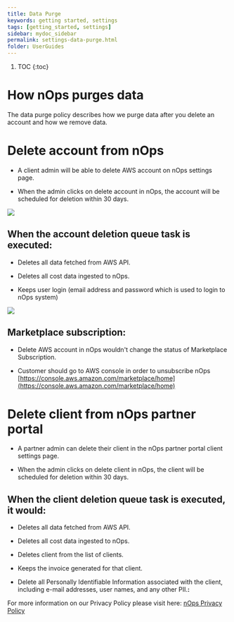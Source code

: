 ```yaml
---
title: Data Purge
keywords: getting started, settings
tags: [getting_started, settings]
sidebar: mydoc_sidebar
permalink: settings-data-purge.html
folder: UserGuides
---
```



1. TOC
{:toc}

**How nOps purges data**
========================

The data purge policy describes how we purge data after you delete an account and how we remove data.

**Delete account from nOps**
============================

* A client admin will be able to delete AWS account on nOps settings page.
    
* When the admin clicks on delete account in nOps, the account will be scheduled for deletion within 30 days.
    

[![](https://nops-b92747f563e0.intercom-attachments-7.com/i/o/306169838/fbc56554d1582ab1e8c90756/4yegi0VwyG_SN7QXO6S0NuULHRX5n2HCFTQoXHGEc-l4RUIDLdRUhzuKGLE47EY9gJhTM4MmFSRZmYMgNPZ6jSnwCWG70JAocG-uVQBOrmimFROAWbKmCiACf7A3QpoVaSq1X4J-?expires=1619020800&signature=fdd78313d569140af4ac98211a5a14654c541d342af2ac20bfbd903a3a243952)](https://nops-b92747f563e0.intercom-attachments-7.com/i/o/306169838/fbc56554d1582ab1e8c90756/4yegi0VwyG_SN7QXO6S0NuULHRX5n2HCFTQoXHGEc-l4RUIDLdRUhzuKGLE47EY9gJhTM4MmFSRZmYMgNPZ6jSnwCWG70JAocG-uVQBOrmimFROAWbKmCiACf7A3QpoVaSq1X4J-?expires=1619020800&signature=fdd78313d569140af4ac98211a5a14654c541d342af2ac20bfbd903a3a243952)

**When the account deletion queue task is executed:**
-----------------------------------------------------

* Deletes all data fetched from AWS API.
    
* Deletes all cost data ingested to nOps.
    
* Keeps user login (email address and password which is used to login to nOps system)
    

[![](https://nops-b92747f563e0.intercom-attachments-7.com/i/o/306168195/ecc5de773d640ee77bd1cd74/U2vii1drLCAUJiJIoO7VVhmE-xaC0-c6xob4DiwDpf3EBOqAAUcDG8rUQiW1o6Pd31eWl5-upy6oJkEENigu9oyfdtKNcI4m03TN_-QKg5_lCtkGYuxkCvjs5DOX0Y4qUy3OJFar?expires=1619020800&signature=681879bb902614c7b7d32ed842a421d83b2a747f04e5c919217016f92c76bd0e)](https://nops-b92747f563e0.intercom-attachments-7.com/i/o/306168195/ecc5de773d640ee77bd1cd74/U2vii1drLCAUJiJIoO7VVhmE-xaC0-c6xob4DiwDpf3EBOqAAUcDG8rUQiW1o6Pd31eWl5-upy6oJkEENigu9oyfdtKNcI4m03TN_-QKg5_lCtkGYuxkCvjs5DOX0Y4qUy3OJFar?expires=1619020800&signature=681879bb902614c7b7d32ed842a421d83b2a747f04e5c919217016f92c76bd0e)

**Marketplace subscription:**
-----------------------------

* Delete AWS account in nOps wouldn't change the status of Marketplace Subscription.
    
* Customer should go to AWS console in order to unsubscribe nOps [https://console.aws.amazon.com/marketplace/home](https://console.aws.amazon.com/marketplace/home)
    

**Delete client from nOps partner portal**
==========================================

* A partner admin can delete their client in the nOps partner portal client settings page.
    
* When the admin clicks on delete client in nOps, the client will be scheduled for deletion within 30 days.
    

**When the client deletion queue task is executed, it would:**
--------------------------------------------------------------

* Deletes all data fetched from AWS API.
    
* Deletes all cost data ingested to nOps.
    
* Deletes client from the list of clients.
    
* Keeps the invoice generated for that client.
    
* Delete all Personally Identifiable Information associated with the client, including e-mail addresses, user names, and any other PII.**:**
    

For more information on our Privacy Policy please visit here: [nOps Privacy Policy](https://nops.io/privacy-policy/)